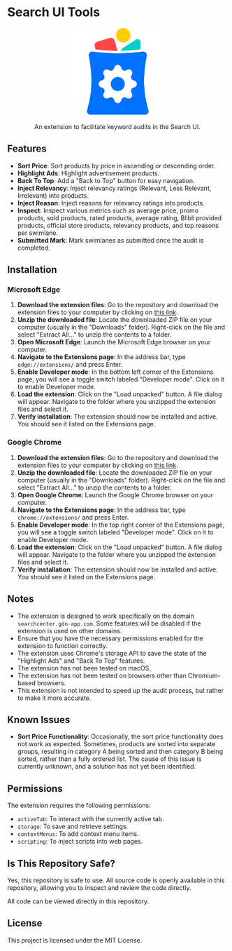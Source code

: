 # Search UI Tools

<p align="center">
    <img src="images/icon350.png" width="200" alt="Search UI Tools"/>
<p>
<p align="center">
    An extension to facilitate keyword audits in the Search UI.
<p>

## Features

- **Sort Price**: Sort products by price in ascending or descending order.
- **Highlight Ads**: Highlight advertisement products.
- **Back To Top**: Add a "Back to Top" button for easy navigation.
- **Inject Relevancy**: Inject relevancy ratings (Relevant, Less Relevant, Irrelevant) into products.
- **Inject Reason**: Inject reasons for relevancy ratings into products.
- **Inspect**: Inspect various metrics such as average price, promo products, sold products, rated products, average rating, Blibli provided products, official store products, relevancy products, and top reasons per swimlane.
- **Submitted Mark**: Mark swimlanes as submitted once the audit is completed.

## Installation

### Microsoft Edge

1. **Download the extension files**: Go to the repository and download the extension files to your computer by clicking on [this link](https://github.com/faarismuda/Search-UI-Tools/archive/refs/heads/main.zip).
2. **Unzip the downloaded file**: Locate the downloaded ZIP file on your computer (usually in the "Downloads" folder). Right-click on the file and select "Extract All..." to unzip the contents to a folder.
3. **Open Microsoft Edge**: Launch the Microsoft Edge browser on your computer.
4. **Navigate to the Extensions page**: In the address bar, type `edge://extensions/` and press Enter.
5. **Enable Developer mode**: In the bottom left corner of the Extensions page, you will see a toggle switch labeled "Developer mode". Click on it to enable Developer mode.
6. **Load the extension**: Click on the "Load unpacked" button. A file dialog will appear. Navigate to the folder where you unzipped the extension files and select it.
7. **Verify installation**: The extension should now be installed and active. You should see it listed on the Extensions page.

### Google Chrome

1. **Download the extension files**: Go to the repository and download the extension files to your computer by clicking on [this link](https://github.com/faarismuda/Search-UI-Tools/archive/refs/heads/main.zip).
2. **Unzip the downloaded file**: Locate the downloaded ZIP file on your computer (usually in the "Downloads" folder). Right-click on the file and select "Extract All..." to unzip the contents to a folder.
3. **Open Google Chrome**: Launch the Google Chrome browser on your computer.
4. **Navigate to the Extensions page**: In the address bar, type `chrome://extensions/` and press Enter.
5. **Enable Developer mode**: In the top right corner of the Extensions page, you will see a toggle switch labeled "Developer mode". Click on it to enable Developer mode.
6. **Load the extension**: Click on the "Load unpacked" button. A file dialog will appear. Navigate to the folder where you unzipped the extension files and select it.
7. **Verify installation**: The extension should now be installed and active. You should see it listed on the Extensions page.

## Notes

- The extension is designed to work specifically on the domain `searchcenter.gdn-app.com`. Some features will be disabled if the extension is used on other domains.
- Ensure that you have the necessary permissions enabled for the extension to function correctly.
- The extension uses Chrome's storage API to save the state of the "Highlight Ads" and "Back To Top" features.
- The extension has not been tested on macOS.
- The extension has not been tested on browsers other than Chromium-based browsers.
- This extension is not intended to speed up the audit process, but rather to make it more accurate.

## Known Issues

- **Sort Price Functionality**: Occasionally, the sort price functionality does not work as expected. Sometimes, products are sorted into separate groups, resulting in category A being sorted and then category B being sorted, rather than a fully ordered list. The cause of this issue is currently unknown, and a solution has not yet been identified.

## Permissions

The extension requires the following permissions:

- `activeTab`: To interact with the currently active tab.
- `storage`: To save and retrieve settings.
- `contextMenus`: To add context menu items.
- `scripting`: To inject scripts into web pages.

## Is This Repository Safe?

Yes, this repository is safe to use. All source code is openly available in this repository, allowing you to inspect and review the code directly.

All code can be viewed directly in this repository.

## License

This project is licensed under the MIT License.